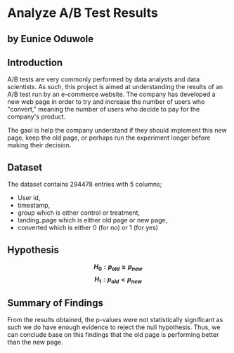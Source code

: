 # Analyze A/B Test Results
## by Eunice Oduwole

## Introduction 
A/B tests are very commonly performed by data analysts and data scientists. As such, this project is aimed at understanding the results of an  A/B test run by an e-commerce website. The company has developed a new web page in order to try and increase the number of users who "convert," meaning the number of users who decide to pay for the company's product.

The gaol is help the company understand if they should implement this new page, keep the old page, or perhaps run the experiment longer before making their decision.


## Dataset

The dataset contains 294478 entries with 5 columns;
- User id,
- timestamp,
- group which is either control or treatment,
- landing_page which is  either old page or new page,
- converted which is either 0 (for no) or 1 (for yes)

## Hypothesis

**$$ H_0: p_{old} \geq  p_{new}$$**
**$$ H_1: p_{old} < p_{new}$$**


## Summary of Findings

From the results obtained, the p-values were not statistically significant as such we do have enough evidence to reject the null hypothesis. Thus, we can conclude base on this findings that the old page is performing better than the new page. 


